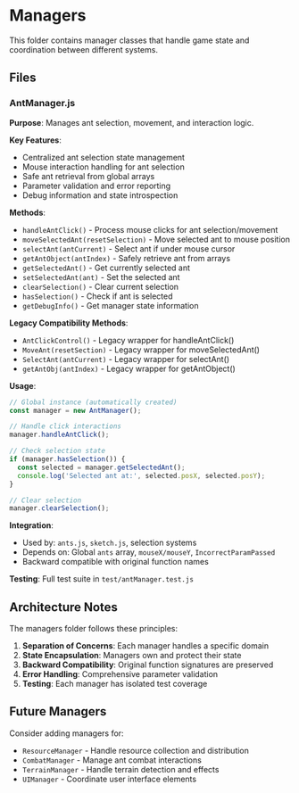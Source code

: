 # Managers

This folder contains manager classes that handle game state and coordination between different systems.

## Files

### AntManager.js

**Purpose**: Manages ant selection, movement, and interaction logic.

**Key Features**:
- Centralized ant selection state management
- Mouse interaction handling for ant selection
- Safe ant retrieval from global arrays
- Parameter validation and error reporting
- Debug information and state introspection

**Methods**:
- `handleAntClick()` - Process mouse clicks for ant selection/movement
- `moveSelectedAnt(resetSelection)` - Move selected ant to mouse position
- `selectAnt(antCurrent)` - Select ant if under mouse cursor
- `getAntObject(antIndex)` - Safely retrieve ant from arrays
- `getSelectedAnt()` - Get currently selected ant
- `setSelectedAnt(ant)` - Set the selected ant
- `clearSelection()` - Clear current selection
- `hasSelection()` - Check if ant is selected
- `getDebugInfo()` - Get manager state information

**Legacy Compatibility Methods**:
- `AntClickControl()` - Legacy wrapper for handleAntClick()
- `MoveAnt(resetSection)` - Legacy wrapper for moveSelectedAnt()
- `SelectAnt(antCurrent)` - Legacy wrapper for selectAnt()
- `getAntObj(antIndex)` - Legacy wrapper for getAntObject()

**Usage**:
```javascript
// Global instance (automatically created)
const manager = new AntManager();

// Handle click interactions
manager.handleAntClick();

// Check selection state
if (manager.hasSelection()) {
  const selected = manager.getSelectedAnt();
  console.log('Selected ant at:', selected.posX, selected.posY);
}

// Clear selection
manager.clearSelection();
```

**Integration**:
- Used by: `ants.js`, `sketch.js`, selection systems
- Depends on: Global `ants` array, `mouseX/mouseY`, `IncorrectParamPassed`
- Backward compatible with original function names

**Testing**: Full test suite in `test/antManager.test.js`

## Architecture Notes

The managers folder follows these principles:

1. **Separation of Concerns**: Each manager handles a specific domain
2. **State Encapsulation**: Managers own and protect their state
3. **Backward Compatibility**: Original function signatures are preserved
4. **Error Handling**: Comprehensive parameter validation
5. **Testing**: Each manager has isolated test coverage

## Future Managers

Consider adding managers for:
- `ResourceManager` - Handle resource collection and distribution
- `CombatManager` - Manage ant combat interactions
- `TerrainManager` - Handle terrain detection and effects
- `UIManager` - Coordinate user interface elements